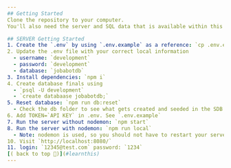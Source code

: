 ```yaml
---
## Getting Started
Clone the repository to your computer.
You'll also need the server and SQL data that is available within this same github repository.

## SERVER Getting Started
1. Create the `.env` by using `.env.example` as a reference: `cp .env.example .env`
2. Update the .env file with your correct local information
  - username: `development`
  - password: `development`
  - database: `jobabotdb`
3. Install dependencies: `npm i`
4. Create database finals using
  - `psql -U development`
  - `create databaase jobabotdb;`
5. Reset database: `npm run db:reset`
  - Check the db folder to see what gets created and seeded in the SDB
6. Add TOKEN=`API KEY` in .env. See `.env.example`
7. Run the server without nodemon: `npm start`
8. Run the server with nodemon: `npm run local`
  - Note: nodemon is used, so you should not have to restart your server
10. Visit `http://localhost:8080/`
11. login: `12345@test.com` password: `1234`
[( back to top 🔺)](#learnthis)
---
```

